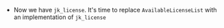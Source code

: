 * Now we have `jk_license`. It's time to replace `AvailableLicenseList` with an implementation of `jk_license`

